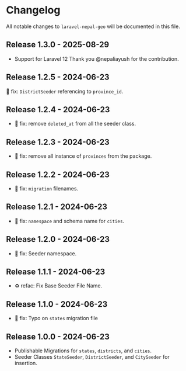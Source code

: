 # Changelog

All notable changes to `laravel-nepal-geo` will be documented in this file.

## Release 1.3.0 - 2025-08-29

- Support for Laravel 12
  Thank you @nepaliayush for the contribution.

## Release 1.2.5 - 2024-06-23

:hammer: fix: `DistrictSeeder` referencing to `province_id`.

## Release 1.2.4 - 2024-06-23

- :hammer: fix: remove `deleted_at` from all the seeder class.

## Release 1.2.3 - 2024-06-23

- :hammer: fix: remove all instance of `provinces` from the package.

## Release 1.2.2 - 2024-06-23

- :hammer: fix: `migration` filenames.

## Release 1.2.1 - 2024-06-23

- :hammer: fix: `namespace` and schema name for `cities`.

## Release 1.2.0 - 2024-06-23

- :hammer: fix: Seeder namespace.

## Release 1.1.1 - 2024-06-23

- :recycle: refac: Fix Base Seeder File Name.

## Release 1.1.0 - 2024-06-23

- :hammer: fix: Typo on `states` migration file

## Release 1.0.0 - 2024-06-23

- Publishable Migrations for `states`, `districts`, and `cities`.
- Seeder Classes `StateSeeder`, `DistrictSeeder`, and `CitySeeder` for insertion.
